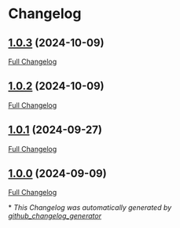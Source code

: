 # Changelog

## [1.0.3](https://github.com/GameFrameX/com.gameframex.unity.ui.fairygui/tree/1.0.3) (2024-10-09)

[Full Changelog](https://github.com/GameFrameX/com.gameframex.unity.ui.fairygui/compare/1.0.2...1.0.3)

## [1.0.2](https://github.com/GameFrameX/com.gameframex.unity.ui.fairygui/tree/1.0.2) (2024-10-09)

[Full Changelog](https://github.com/GameFrameX/com.gameframex.unity.ui.fairygui/compare/1.0.1...1.0.2)

## [1.0.1](https://github.com/GameFrameX/com.gameframex.unity.ui.fairygui/tree/1.0.1) (2024-09-27)

[Full Changelog](https://github.com/GameFrameX/com.gameframex.unity.ui.fairygui/compare/1.0.0...1.0.1)

## [1.0.0](https://github.com/GameFrameX/com.gameframex.unity.ui.fairygui/tree/1.0.0) (2024-09-09)

[Full Changelog](https://github.com/GameFrameX/com.gameframex.unity.ui.fairygui/compare/32afc0f089a2741e61e39e4c728ef6709863d983...1.0.0)



\* *This Changelog was automatically generated by [github_changelog_generator](https://github.com/github-changelog-generator/github-changelog-generator)*
